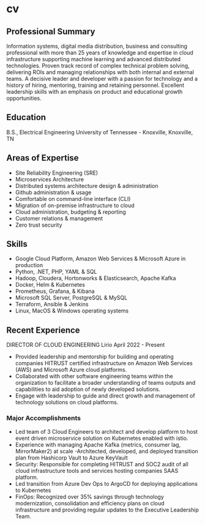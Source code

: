 # cv

## Professional Summary
Information systems, digital media distribution, business and consulting professional with more than 25 years of knowledge and expertise in cloud infrastructure supporting machine learning and advanced distributed technologies. Proven track record of complex technical problem solving, delivering ROIs and managing relationships with both internal and external teams. A decisive leader and developer with a passion for technology and a history of hiring, mentoring, training and retaining personnel. Excellent leadership skills with an emphasis on product and educational growth opportunities.

## Education
B.S., Electrical Engineering
University of Tennessee - Knoxville, 
Knoxville, TN

## Areas of Expertise

- Site Reliability Engineering (SRE)
- Microservices Architecture
- Distributed systems architecture design & administration
- Github administration & usage
- Comfortable on command-line interface (CLI)
- Migration of on-premise infrastructure to cloud
- Cloud administration, budgeting & reporting
- Customer relations & management
- Zero trust security

## Skills
- Google Cloud Platform, Amazon Web Services & Microsoft Azure in production
- Python, .NET, PHP, YAML & SQL
- Hadoop, Cloudera, Hortonworks & Elasticsearch, Apache Kafka
- Docker, Helm & Kubernetes
- Prometheus, Grafana, & Kibana
- Microsoft SQL Server, PostgreSQL & MySQL
- Terraform, Ansible & Jenkins
- Linux, MacOS & Windows operating systems

## Recent Experience
DIRECTOR OF CLOUD ENGINEERING
Lirio
April  2022 - Present
- Provided leadership and mentorship for building and operating companies HITRUST certified infrastructure on Amazon Web Services (AWS) and Microsoft Azure cloud platforms.
- Collaborated with other software engineering teams within the organization to facilitate a broader understanding of teams outputs and  capabilities to aid adoption of newly developed solutions.
- Engage with leadership to guide and direct  growth and management of technology solutions on cloud platforms.
### Major Accomplishments
- Led team of 3 Cloud Engineers to architect and develop platform to host event driven microservice  solution on Kubernetes enabled with  istio.
- Experience with managing Apache Kafka (metrics, consumer lag, MirrorMaker2) at scale
-Architected, developed, and deployed transition plan from Hashicorp Vault to Azure KeyVault
- Security: Responsible for completing HITRUST and SOC2 audit of all cloud infrastructure tools and services hosting companies SAAS platform.
- Led transition from Azure Dev Ops to ArgoCD for deploying applications to Kubernetes
- FinOps: Recognized over 35% savings through technology modernization, consolidation and efficiency plans on cloud infrastructure and providing regular updates to the Executive Leadership Team.



